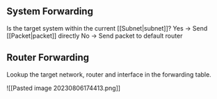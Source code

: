 ## System Forwarding

Is the target system within the current [[Subnet|subnet]]?
Yes -> Send [[Packet|packet]] directly
No -> Send packet to default router

## Router Forwarding

Lookup the target network, router and interface in the forwarding table.

![[Pasted image 20230806174413.png]]
